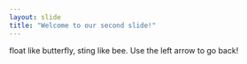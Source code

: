 ```yaml
---
layout: slide
title: "Welcome to our second slide!"
---
```

float like butterfly, sting like bee.
Use the left arrow to go back!
